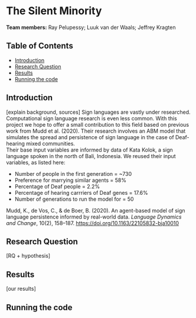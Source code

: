 # The Silent Minority
<b>Team members:</b> Ray Pelupessy; Luuk van der Waals; Jeffrey Kragten<br>

## Table of Contents
* [Introduction](#introduction)
* [Research Question](#research-question)
* [Results](#results)
* [Running the code](#running-the-code)

## Introduction
[explain background, sources]
Sign languages are vastly under researched. Computational sign language research is even less common. With this project we hope to offer a small contribution to this field based on previous work from Mudd et al. (2020). Their research involves an ABM model that simulates the spread and persistence of sign language in the case of Deaf-hearing mixed communities.</br>
Their base input variables are informed by data of Kata Kolok, a sign language spoken in the north of Bali, Indonesia. We reused their input variables, as listed here:</br>
* Number of people in the first generation = ~730
* Preference for marrying similar agents = 58%
* Percentage of Deaf people = 2.2%
* Percentage of hearing carrriers of Deaf genes = 17.6%
* Number of generations to run the model for = 50

Mudd, K., de Vos, C., & de Boer, B. (2020). An agent-based model of sign language persistence informed by real-world data.
<i>Language Dynamics and Change</i>, 10(2), 158–187. https://doi.org/10.1163/22105832-bja10010 </br>

## Research Question
[RQ + hypothesis]

## Results
[our results]

## Running the code